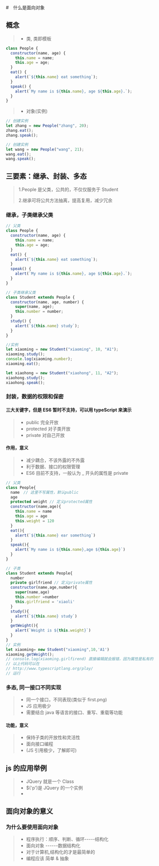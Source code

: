 #　什么是面向对象

## 概念

> - 类, 类即模板

```javascript
class People {
  constructor(name, age) {
    this.name = name;
    this.age = age;
  }
  eat() {
    alert(`${this.name} eat something`);
  }
  speak() {
    alert(`My name is ${this.name}, age ${this.age}.`);
  }
}
```

> - 对象(实例)

```javascript
// 创建实例
let zhang = new People("zhang", 20);
zhang.eat();
zhang.speak();

// 创建实例
let wang = new People("wang", 21);
wang.eat();
wang.speak();
```

## 三要素：继承、封装、多态

> 1.People 是父类，公共的，不仅仅服务于 Student
>
> 2.继承可将公共方法抽离，提高复用，减少冗余

### 继承，子类继承父类

```javascript
// 父类
class People {
  constructor(name, age) {
    this.name = name;
    this.age = age;
  }
  eat() {
    alert(`${this.name} eat something`);
  }
  speak() {
    alert(`My name is ${this.name}, age ${this.age}.`);
  }
}

// 子类继承父类
class Student extends People {
  constructor(name, age, number) {
    super(name, age);
    this.number = number;
  }
  study() {
    alert(`${this.name} study`);
  }
}

//实例
let xiaoming = new Student("xiaoming", 10, "A1");
xiaoming.study();
console.log(xiaoming.number);
xiaoming.eat();

let xiaohong = new Student("xiaohong", 11, "A2");
xiaohong.study();
xiaohong.speak();
```

### 封装，数据的权限和保密

#### 三大关键字，但是 ES6 暂时不支持，可以用 typeScript 来演示

> - public 完全开放
> - protected 对子类开放
> - private 对自己开放

#### 作用，意义

> - 减少耦合，不该外露的不外露
> - 利于数据、接口的权限管理
> - ES6 目前不支持，一般认为 \_ 开头的属性是 private

```javascript
// 父类
class People{
  name　// 这里不写属性，默认public
  age
  protected weight // 定义protected属性
  constructor(name,age){
    this.name = name
    this.age = age
    this.weight = 120
  }
  eat(){
    alert(`${this.name} ear something`)
  }
  speak(){
    alert(`My name is ${this.name},age ${this.age}`)
  }
}

// 子类
class Student extends People{
  number
  private girlfriend // 定义private属性
  constructor(name,age,number){
    super(name,age)
    this.number =number
    this.girlfriend = 'xiaoli'
  }
  study(){
    alert(`${this.name} study`)
  }
  getWeight(){
    alert(`Weight is ${this.weight}`)
  }
}
// 实例
let xiaoming= new Student("xiaoming",10,'A1')
xiaoming.getWeight();
// console.log(xiaoming.girlfirend) 直接编辑就会报错，因为属性是私有的
// 以上代码可以在
// http://www.typescriptlang.org/play/
// 运行
```

### 多态, 同一接口不同实现

> - 同一个接口，不同表现(类似于 first.png)
> - JS 应用极少
> - 需要结合 java 等语言的接口、重写、重载等功能

#### 功能，意义

> - 保持子类的开放性和灵活性
> - 面向接口编程
> - (JS 引用极少，了解即可)

## js 的应用举例

> - JQuery 就是一个 Class
> - \$('p')是 JQuery 的一个实例
> -

## 面向对象的意义

### 为什么要使用面向对象

> - 程序执行：顺序、判断、循环-----结构化
> - 面向对象 ------数据结构化
> - 对于计算机,结构化的才是最简单的
> - 编程应该 简单 & 抽象
